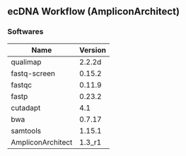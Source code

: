 ## ecDNA Workflow (AmpliconArchitect)

### Softwares

| Name              | Version |
| ----------------- | ------- |
| qualimap          | 2.2.2d  |
| fastq-screen      | 0.15.2  |
| fastqc            | 0.11.9  |
| fastp             | 0.23.2  |
| cutadapt          | 4.1     |
| bwa               | 0.7.17  |
| samtools          | 1.15.1  |
| AmpliconArchitect | 1.3_r1  |

